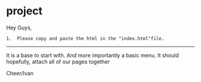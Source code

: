 # project

 Hey Guys,
	
	1.	Please copy and paste the html in the "index.html"file.
	
----------------------------------------------------------------------	
It is a base to start with.
And more importantly a basic menu. It should hopefully, attach all of our pages together 

Cheer/Ivan